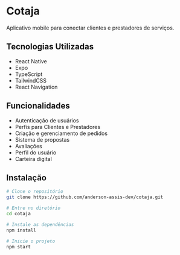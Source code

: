 # Cotaja

Aplicativo mobile para conectar clientes e prestadores de serviços.

## Tecnologias Utilizadas

- React Native
- Expo
- TypeScript
- TailwindCSS
- React Navigation

## Funcionalidades

- Autenticação de usuários
- Perfis para Clientes e Prestadores
- Criação e gerenciamento de pedidos
- Sistema de propostas
- Avaliações
- Perfil do usuário
- Carteira digital

## Instalação

```bash
# Clone o repositório
git clone https://github.com/anderson-assis-dev/cotaja.git

# Entre no diretório
cd cotaja

# Instale as dependências
npm install

# Inicie o projeto
npm start
``` 
